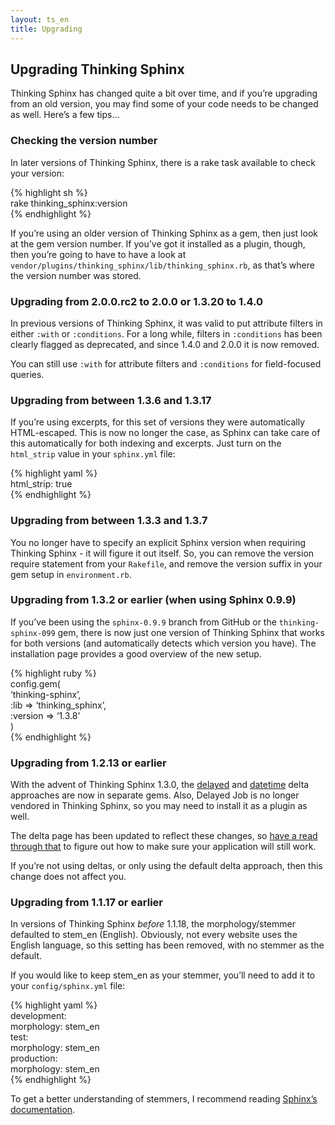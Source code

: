 ```yaml
---
layout: ts_en
title: Upgrading
---
```



Upgrading Thinking Sphinx
-------------------------

Thinking Sphinx has changed quite a bit over time, and if you’re
upgrading from an old version, you may find some of your code needs to
be changed as well. Here’s a few tips…

### Checking the version number

In later versions of Thinking Sphinx, there is a rake task available to
check your version:

{% highlight sh %}  
rake thinking\_sphinx:version  
{% endhighlight %}

If you’re using an older version of Thinking Sphinx as a gem, then just
look at the gem version number. If you’ve got it installed as a plugin,
though, then you’re going to have to have a look at
`vendor/plugins/thinking_sphinx/lib/thinking_sphinx.rb`, as that’s where
the version number was stored.

### Upgrading from 2.0.0.rc2 to 2.0.0 or 1.3.20 to 1.4.0

In previous versions of Thinking Sphinx, it was valid to put attribute
filters in either `:with` or `:conditions`. For a long while, filters in
`:conditions` has been clearly flagged as deprecated, and since 1.4.0
and 2.0.0 it is now removed.

You can still use `:with` for attribute filters and `:conditions` for
field-focused queries.

### Upgrading from between 1.3.6 and 1.3.17

If you’re using excerpts, for this set of versions they were
automatically HTML-escaped. This is now no longer the case, as Sphinx
can take care of this automatically for both indexing and excerpts. Just
turn on the `html_strip` value in your `sphinx.yml` file:

{% highlight yaml %}  
html\_strip: true  
{% endhighlight %}

### Upgrading from between 1.3.3 and 1.3.7

You no longer have to specify an explicit Sphinx version when requiring
Thinking Sphinx - it will figure it out itself. So, you can remove the
version require statement from your `Rakefile`, and remove the version
suffix in your gem setup in `environment.rb`.

### Upgrading from 1.3.2 or earlier (when using Sphinx 0.9.9)

If you’ve been using the `sphinx-0.9.9` branch from GitHub or the
`thinking-sphinx-099` gem, there is now just one version of Thinking
Sphinx that works for both versions (and automatically detects which
version you have). The installation page provides a good overview of the
new setup.

{% highlight ruby %}  
config.gem(  
 ‘thinking-sphinx’,  
 :lib =&gt; ‘thinking\_sphinx’,  
 :version =&gt; ‘1.3.8’  
)  
{% endhighlight %}

### Upgrading from 1.2.13 or earlier

With the advent of Thinking Sphinx 1.3.0, the
[delayed](http://github.com/pat/ts-delayed-delta/) and
[datetime](http://github.com/pat/ts-datetime-delta/) delta approaches
are now in separate gems. Also, Delayed Job is no longer vendored in
Thinking Sphinx, so you may need to install it as a plugin as well.

The delta page has been updated to reflect these changes, so [have a
read through that](deltas.html) to figure out how to make sure your
application will still work.

If you’re not using deltas, or only using the default delta approach,
then this change does not affect you.

### Upgrading from 1.1.17 or earlier

In versions of Thinking Sphinx *before* 1.1.18, the morphology/stemmer
defaulted to stem\_en (English). Obviously, not every website uses the
English language, so this setting has been removed, with no stemmer as
the default.

If you would like to keep stem\_en as your stemmer, you’ll need to add
it to your `config/sphinx.yml` file:

{% highlight yaml %}  
development:  
 morphology: stem\_en  
test:  
 morphology: stem\_en  
production:  
 morphology: stem\_en  
{% endhighlight %}

To get a better understanding of stemmers, I recommend reading [Sphinx’s
documentation](http://www.sphinxsearch.com/docs/manual-0.9.8.html#conf-morphology).
